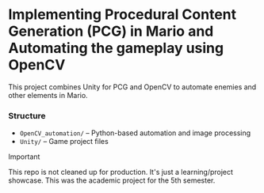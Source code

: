 # Implementing Procedural Content Generation (PCG) in Mario and Automating the gameplay using OpenCV

This project combines Unity for PCG and OpenCV to automate enemies and other elements in Mario.

### Structure
- `OpenCV_automation/` – Python-based automation and image processing
- `Unity/` – Game project files

> [!IMPORTANT]
> This repo is not cleaned up for production. It's just a learning/project showcase. This was the academic project for the 5th semester.
